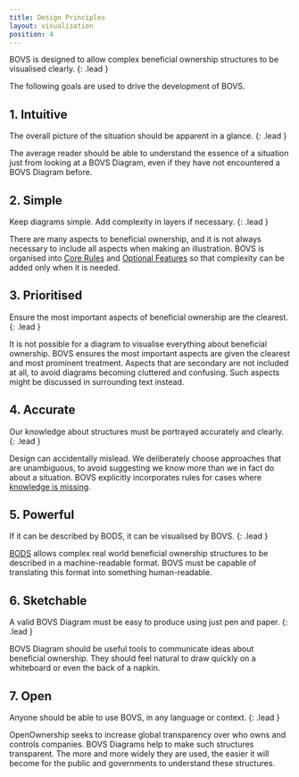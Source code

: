 ```yaml
---
title: Design Principles
layout: visualisation
position: 4
---
```


BOVS is designed to allow complex beneficial ownership structures to be visualised clearly.
{: .lead }

The following goals are used to drive the development of BOVS.


## 1. Intuitive

The overall picture of the situation should be apparent in a glance.
{: .lead }

The average reader should be able to understand the essence of a situation just from looking at a BOVS Diagram, even if they have not encountered a BOVS Diagram before.


## 2. Simple

Keep diagrams simple. Add complexity in layers if necessary.
{: .lead }

There are many aspects to beneficial ownership, and it is not always necessary to include all aspects when making an illustration. BOVS is organised into [Core Rules](/visualisation/core) and [Optional Features](/visualisation/optional) so that complexity can be added only when it is needed.


## 3. Prioritised

Ensure the most important aspects of beneficial ownership are the clearest.
{: .lead }

It is not possible for a diagram to visualise everything about beneficial ownership. BOVS ensures the most important aspects are given the clearest and most prominent treatment. Aspects that are secondary are not included at all, to avoid diagrams becoming cluttered and confusing. Such aspects might be discussed in surrounding text instead.


## 4. Accurate

Our knowledge about structures must be portrayed accurately and clearly.
{: .lead }

Design can accidentally mislead. We deliberately choose approaches that are unambiguous, to avoid suggesting we know more than we in fact do about a situation. BOVS explicitly incorporates rules for cases where [knowledge is missing](/visualisation/core/unknowns).


## 5. Powerful

If it can be described by BODS, it can be visualised by BOVS.
{: .lead }

[BODS](https://standard.openownership.org/) allows complex real world beneficial ownership structures to be described in a machine-readable format. BOVS must be capable of translating this format into something human-readable.


## 6. Sketchable

A valid BOVS Diagram must be easy to produce using just pen and paper.
{: .lead }

BOVS Diagram should be useful tools to communicate ideas about beneficial ownership. They should feel natural to draw quickly on a whiteboard or even the back of a napkin.


## 7. Open

Anyone should be able to use BOVS, in any language or context.
{: .lead }

OpenOwnership seeks to increase global transparency over who owns and controls companies. BOVS Diagrams help to make such structures transparent. The more and more widely they are used, the easier it will become for the public and governments to understand these structures.